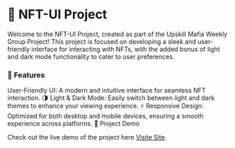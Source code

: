 # 🎨 NFT-UI Project
Welcome to the NFT-UI Project, created as part of the Upskill Mafia Weekly Group Project! This project is focused on developing a sleek and user-friendly interface for interacting with NFTs, with the added bonus of light and dark mode functionality to cater to user preferences.

### 🌟 Features
User-Friendly UI: A modern and intuitive interface for seamless NFT interaction.
🌗 Light & Dark Mode: Easily switch between light and dark themes to enhance your viewing experience.
⚡ Responsive Design: Optimized for both desktop and mobile devices, ensuring a smooth experience across platforms.
🚀 Project Demo

Check out the live demo of the project here [Visite Site](https://friendly-seahorse-582b31.netlify.app/setting).
